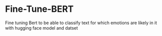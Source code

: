 # Fine-Tune-BERT
Fine tuning Bert to be able to classify text for which emotions are likely in it with hugging face model and datset
